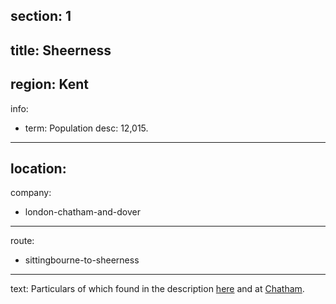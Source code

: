 section: 1
----
title: Sheerness
----
region: Kent
----
info:
- term: Population
  desc: 12,015.
----
location: 
----
company:
- london-chatham-and-dover
----
route:
- sittingbourne-to-sheerness
----
text: Particulars of which found in the description [here](/routes/london-bridge-to-herne-bay#sheerness) and at [Chatham](/stations/chatham#sheerness).

